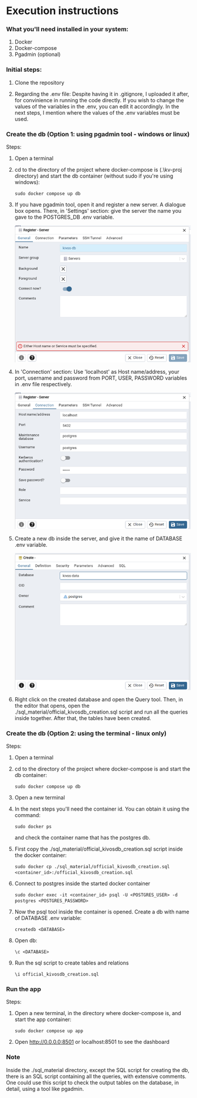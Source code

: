 # Execution instructions

### What you'll need installed in your system:

1. Docker
2. Docker-compose
3. Pgadmin (optional)


### Initial steps:

1. Clone the repository

2. Regarding the .env file: Despite having it in .gitignore, I uploaded it after, for convinience in running the code directly. If you wish to change the values of the variables in the .env, you can edit it accordingly. In the next steps, I mention where the values of the .env variables must be used.  


### Create the db (Option 1: using pgadmin tool - windows or linux)

Steps: 
    
1. Open a terminal

2. cd to the directory of the project where docker-compose is (.\kv-proj directory) and start the db container (without sudo if you're using windows):

    ```
    sudo docker compose up db
    ```
    
3. If you have pgadmin tool, open it and register a new server. A dialogue box opens. There, in 'Settings' section: give the server the name you gave to the POSTGRES_DB .env variable.

   ![Register server general settings](./readme_img/reg_server_name.png?raw=true)

4. In 'Connection' section: Use 'localhost' as Host name/address, your port, username and password from PORT, USER, PASSWORD variables in .env file respectively.

   ![Register server connection settings](./readme_img/reg_server_conn.png?raw=true)

5. Create a new db inside the server, and give it the name of DATABASE .env variable.

   ![Register server connection settings](./readme_img/create_db.png?raw=true)

6. Right click on the created database and open the Query tool. Then, in the editor that opens, open the ./sql_material/official_kivosdb_creation.sql script and run all the queries inside together. After that, the tables have been created. 

### Create the db (Option 2: using the terminal - linux only) 

Steps:

1. Open a terminal

2. cd to the directory of the project where docker-compose is and start the db container:
    
    ```
    sudo docker compose up db
    ```
    
3. Open a new terminal
   
4. In the next steps you'll need the container id. You can obtain it using the command:

   ```
   sudo docker ps
   ```
   and check the container name that has the postgres db.
    
6. First copy the ./sql_material/official_kivosdb_creation.sql script inside the docker container:

    ```
    sudo docker cp ./sql_material/official_kivosdb_creation.sql <container_id>:/official_kivosdb_creation.sql
    ```
    
7. Connect to postgres inside the started docker container
    
    ```
    sudo docker exec -it <container_id> psql -U <POSTGRES_USER> -d postgres <POSTGRES_PASSWORD>
    ```
    
8. Now the psql tool inside the container is opened. Create a db with name of DATABASE .env variable:
    
    ```
    createdb <DATABASE>
    ```
    
9. Open db:
    
    ```
    \c <DATABASE>
    ```
    
10. Run the sql script to create tables and relations
    
    ```
    \i official_kivosdb_creation.sql
    ```
    

### Run the app
Steps:

1. Open a new terminal, in the directory where docker-compose is, and start the app container:
    
    ```
    sudo docker compose up app
    ```
    
2. Open http://0.0.0.0:8501 or localhost:8501 to see the dashboard

     
### Note
Inside the ./sql_material directory, except the SQL script for creating the db, there is an SQL script containing all the queries, with extensive comments.
One could use this script to check the output tables on the database, in detail, using a tool like pgadmin.
    
